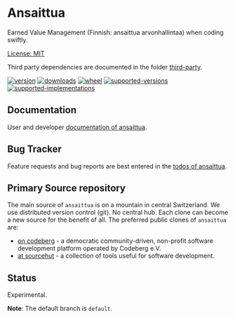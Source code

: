 # Ansaittua

Earned Value Management (Finnish: ansaittua arvonhallintaa) when coding swiftly.

[License: MIT](https://git.sr.ht/~sthagen/ansaittua/tree/default/item/LICENSE)

Third party dependencies are documented in the folder [third-party](third-party/README.md).

[![version](https://img.shields.io/pypi/v/ansaittua.svg?style=flat)](https://pypi.python.org/pypi/ansaittua/)
[![downloads](https://pepy.tech/badge/ansaittua/month)](https://pepy.tech/project/ansaittua)
[![wheel](https://img.shields.io/pypi/wheel/ansaittua.svg?style=flat)](https://pypi.python.org/pypi/ansaittua/)
[![supported-versions](https://img.shields.io/pypi/pyversions/ansaittua.svg?style=flat)](https://pypi.python.org/pypi/ansaittua/)
[![supported-implementations](https://img.shields.io/pypi/implementation/ansaittua.svg?style=flat)](https://pypi.python.org/pypi/ansaittua/)

## Documentation

User and developer [documentation of ansaittua](https://codes.dilettant.life/docs/ansaittua).

## Bug Tracker

Feature requests and bug reports are best entered in the [todos of ansaittua](https://todo.sr.ht/~sthagen/ansaittua).

## Primary Source repository

The main source of `ansaittua` is on a mountain in central Switzerland.
We use distributed version control (git). No central hub. Each clone can become a new source for the benefit of all.
The preferred public clones of `ansaittua` are:

* [on codeberg](https://codeberg.org/sthagen/ansaittua) - a democratic community-driven, non-profit software development platform operated by Codeberg e.V.
* [at sourcehut](https://git.sr.ht/~sthagen/ansaittua) - a collection of tools useful for software development.

## Status

Experimental.

**Note**: The default branch is `default`.

